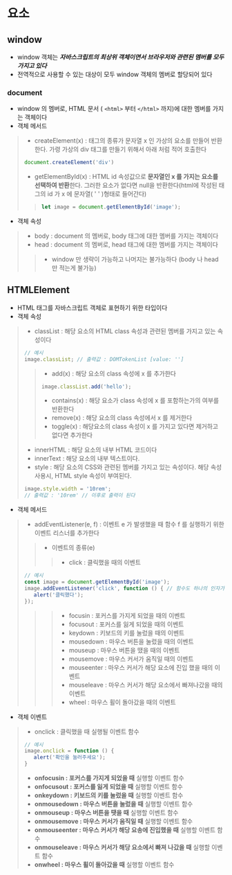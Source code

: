 # 요소
## window
* window 객체는 ***자바스크립트의 최상위 객체이면서 브라우저와 관련된 멤버를 모두 가지고 있다***
* 전역적으로 사용할 수 있는 대상이 모두 window 객체의 멤버로 할당되어 있다
### document
* window 의 멤버로, HTML 문서 ( `<html>` 부터 `</html>` 까지)에 대한 멤버를 가지는 객체이다
* 객체 메서드
>* createElement(x) : 태그의 종류가 문자열 x 인 가상의 요소를 만들어 반환한다. 가령 가상의 div 태그를 만들기 위해서 아래 처럼 적어 호출한다
>```javascript
>document.createElement('div')
>```
>* getElementById(x) : HTML id 속성값으로 **문자열인 x 를 가지는 요소를 선택하여 반환**한다. 그러한 요소가 없다면 null을 반환한다(html에 작성된 태그의 id 가 x 에 문자열( ' ' )형태로 들어간다)
>>```js
>>let image = document.getElementById('image');
>>```
* 객체 속성
>* body : document 의 멤버로, body 태그에 대한 멤버를 가지는 객체이다
>* head : document 의 멤버로, head 태그에 대한 멤버를 가지는 객체이다
>>* window 만 생략이 가능하고 나머지는 불가능하다 (body 나 head 만 적는게 불가능)
## HTMLElement
* HTML 태그를 자바스크립트 객체로 표현하기 위한 타입이다
* 객체 속성
>* classList : 해당 요소의 HTML class 속성과 관련된 멤버를 가지고 있는 속성이다
>```js
>// 예시
>image.classList; // 출력값 : DOMTokenList [value: '']
>```
>>* add(x) : 해당 요소의 class 속성에 x 를 추가한다
>>```js
>>image.classList.add('hello'); 
>>```
>>* contains(x) : 해당 요소가 class 속성에 x 를 포함하는가의 여부를 반환한다
>>* remove(x) : 해당 요소의 class 속성에서 x 를 제거한다
>>* toggle(x) : 해당요소의 class 속성이 x 를 가지고 있다면 제거하고 없다면 추가한다
>* innerHTML : 해당 요소의 내부 HTML 코드이다
>* innerText : 해당 요소의 내부 텍스트이다.
>* style : 해당 요소의 CSS와 관련된 멤버를 가지고 있는 속성이다. 해당 속성 사용시, HTML style 속성이 부여된다.
>```js
>image.style.width = '10rem';
>// 출력값 : '10rem' // 이후로 출력이 된다
>```
* 객체 메서드
>* addEventListener(e, f) : 이벤트 e 가 발생했을 때 함수 f 를 실행하기 위한 이벤트 리스너를 추가한다
>>* 이벤트의 종류(e)
>>>* click : 클릭했을 때의 이벤트
>```js
>// 예시
>const image = document.getElementById('image');
>image.addEventListener('click', function () { // 함수도 하나의 인자가 될 수 있다
>    alert('클릭했다');
>});
>```
>>>* focusin : 포커스를 가지게 되었을 때의 이벤트
>>>* focusout : 포커스를 잃게 되었을 때의 이벤트
>>>* keydown : 키보드의 키를 눌렀을 때의 이벤트
>>>* mousedown : 마우스 버튼을 눌렀을 때의 이벤트
>>>* mouseup : 마우스 버튼을 땠을 때의 이벤트
>>>* mousemove : 마우스 커서가 움직일 때의 이벤트
>>>* mouseenter : 마우스 커서가 해당 요소에 진입 했을 때의 이벤트
>>>* mouseleave : 마우스 커서가 해당 요소에서 빠져나갔을 때의 이벤트
>>>* wheel : 마우스 휠이 돌아갔을 때의 이벤트
* 객체 이벤트
>* onclick : 클릭했을 때 실행될 이벤트 함수
>```js
>// 예시
>image.onclick = function () {
>    alert('확인을 눌러주세요');
>}
>```
>* **onfocusin : 포커스를 가지게 되었을 때** 실행할 이벤트 함수
>* **onfocusout : 포커스를 잃게 되었을 때** 실행할 이벤트 함수
>* **onkeydown : 키보드의 키를 눌렀을 때** 실행할 이벤트 함수
>* **onmousedown : 마우스 버튼을 눌렀을 때** 실행할 이벤트 함수
>* **onmouseup : 마우스 버튼을 땟을 때** 실행할 이벤트 함수
>* **onmousemove : 마우스 커서가 움직일 때** 실행할 이벤트 함수
>* **onmouseenter : 마우스 커서가 해당 요송에 진입했을 때** 실행할 이벤트 함수
>* **onmouseleave : 마우스 커서가 해당 요소에서 빠져 나갔을 때** 실행할 이벤트 함수
>* **onwheel : 마우스 휠이 돌아갔을 때** 실행할 이벤트 함수
